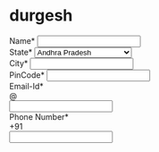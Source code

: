 # durgesh
<!DOCTYPE html>
<html lang="en">
<head>
  <title>Bootstrap Example</title>
  <meta charset="utf-8">
  <meta name="viewport" content="width=device-width, initial-scale=1">
  <link rel="stylesheet" href="https://maxcdn.bootstrapcdn.com/bootstrap/3.3.7/css/bootstrap.min.css">
  <script src="https://ajax.googleapis.com/ajax/libs/jquery/3.3.1/jquery.min.js"></script>
  <script src="https://maxcdn.bootstrapcdn.com/bootstrap/3.3.7/js/bootstrap.min.js"></script>
  <link rel="stylesheet" href="https://cdnjs.cloudflare.com/ajax/libs/font-awesome/4.7.0/css/font-awesome.min.css">
</head>
<body>
	<div class="container">
		<form action="" method="post">
			<div class="form-group">
				<label for="nme">Name*</label>
				<input type="text" name="nme" class="form-control" autocomplete="off">
			</div>
			<div class="form-group">
				<label for="state">State*</label>
				<select class="form-control">
					<option>Andhra Pradesh</option>
					<option>Arunachal Pradesh</option>
					<option>Assam</option>
					<option>Bihar</option>
					<option>chandigarh union territory</option>
					<option>chhattisgarh</option>
					<option>Delhi</option>
					<option>Goa</option>
					<option>Haryana</option>
					<option>Himachal Pradesh</option>
					<option>Jammu and Kashmir</option>
					<option>Jharkhand</option>
					<option>karnataka</option>
					<option>Kerala</option>
					<option>Madhya Pradesh</option>
					<option>Maharashtra</option>
					<option>Manipur</option>
					<option>Medhalaya</option>
					<option>Nagaland</option>
					<option>Orissa</option>
					<option>Panjab</option>
					<option>Rajasthan</option>
					<option>Sikkim</option>
					<option>Tamil Nadu</option>
					<option>Tripura</option>
					<option>Utter Pradesh</option>
					<option>Uttrakhand</option>
					<option>West Bengal</option>
				</select>
			</div>
			<div class="form-group">
				<label for="city">City*</label>
				<input type="text" name="city" class="form-control">
			</div>
			<div class="form-group">
				<label for="pcode">PinCode*</label>
				<input type="text" name="pcode" class="form-control">
			</div>
			<div class="form-group">
				<label for="email">Email-Id*</label>
				<div class="input-group">
					<div class="input-group-addon">
						@
					</div>
				<input type="text" name="email" class="form-control" autocomplete="off">
			</div>
			</div>
			<div class="form-group">
				<label for="pnum">Phone Number*</label>
				<div class="input-group">
					<div class="input-group-addon">
						+91
					</div>
				<input type="text" name="pnum" class="form-control" autocomplete="off">
				</div>
			</div>
		</form>
	</div>
</body>
